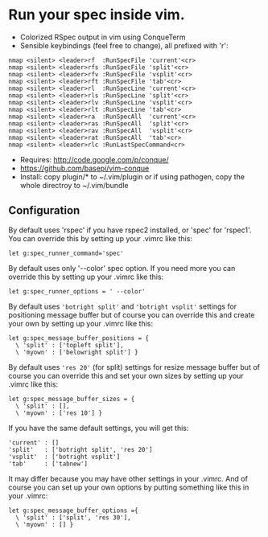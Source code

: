 Run your spec inside vim.
============

 * Colorized RSpec output in vim using ConqueTerm
 * Sensible keybindings (feel free to change), all prefixed with 'r':

```vim
nmap <silent> <leader>rf  :RunSpecFile 'current'<cr>
nmap <silent> <leader>rfs :RunSpecFile 'split'<cr>
nmap <silent> <leader>rfv :RunSpecFile 'vsplit'<cr>
nmap <silent> <leader>rft :RunSpecFile 'tab'<cr>
nmap <silent> <leader>rl  :RunSpecLine 'current'<cr>
nmap <silent> <leader>rls :RunSpecLine 'split'<cr>
nmap <silent> <leader>rlv :RunSpecLine 'vsplit'<cr>
nmap <silent> <leader>rlt :RunSpecLine 'tab'<cr>
nmap <silent> <leader>ra  :RunSpecAll  'current'<cr>
nmap <silent> <leader>ras :RunSpecAll  'split'<cr>
nmap <silent> <leader>rav :RunSpecAll  'vsplit'<cr>
nmap <silent> <leader>rat :RunSpecAll  'tab'<cr>
nmap <silent> <leader>rlc :RunLastSpecCommand<cr>
```

 * Requires: http://code.google.com/p/conque/
 * https://github.com/basepi/vim-conque
 * Install: copy plugin/* to ~/.vim/plugin or if using pathogen,
   copy the whole directroy to ~/.vim/bundle

Configuration
--------------

By default uses 'rspec' if you have rspec2 installed, or 'spec' for 'rspec1'.
You can override this by setting up your .vimrc like this:

    let g:spec_runner_command='spec'

By default uses only '--color' spec option. If you need more you can override
this by setting up your .vimrc like this:

    let g:spec_runner_options = ' --color'

By default uses ```'botright split'``` and ```'botright vsplit'``` settings 
for positioning message buffer but of course you can override this and create
your own by setting up your .vimrc like this:

    let g:spec_message_buffer_positions = {
      \ 'split' : ['topleft split'],
      \ 'myown' : ['belowright split'] }

By default uses ```'res 20'``` (for split) settings for resize message buffer
but of course you can override this and set your own sizes by setting up
your .vimrc like this:

    let g:spec_message_buffer_sizes = {
      \ 'split' : [],
      \ 'myown' : ['res 10'] }

If you have the same default settings, you will get this:

    'current' : []
    'split'   : ['botright split', 'res 20']
    'vsplit'  : ['botright vsplit']
    'tab'     : ['tabnew']

It may differ because you may have other settings in your .vimrc.  And of course
you can set up your own options by putting something like this in your .vimrc:

    let g:spec_message_buffer_options ={
      \ 'split' : ['split', 'res 30'],
      \ 'myown' : [] }
